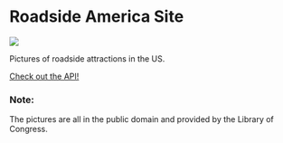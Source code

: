 # Roadside America Site

<img src="https://roadside-america.dumbprojects.com/images/roadside-america.jpg"/>

Pictures of roadside attractions in the US. 

[Check out the API!](https://roadside-america.dumbprojects.com/)

### Note:
The pictures are all in the public domain and provided by the Library of Congress.
